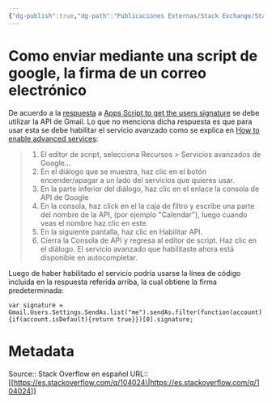 ```yaml
---
{"dg-publish":true,"dg-path":"Publicaciones Externas/Stack Exchange/Stack Overflow en español/es.stackoverflow.com-104024.md","permalink":"/publicaciones-externas/stack-exchange/stack-overflow-en-espanol/es-stackoverflow-com-104024/","title":"Como enviar mediante una script de google, la firma de un correo electrónico","hide":true,"noteIcon":"default","created":"2024-04-03T12:49:10.417-06:00","updated":"2024-04-05T16:43:52.601-06:00"}
---
```


# Como enviar mediante una script de google, la firma de un correo electrónico

De acuerdo a la [respuesta][1] a [Apps Script to get the users signature][2] se debe utilizar la API de Gmail. Lo que no menciona dicha respuesta es que para usar esta se debe habilitar el servicio avanzado como se explica en [How to enable advanced services][3]:


> 1. El editor de script, selecciona Recursos > Servicios avanzados de Google...
> 1. En el diálogo que se muestra, haz clic en el botón encender/apagar a un lado del servicios que quieres usar.
> 1. En la parte inferior del diálogo, haz clic en el enlace la consola de API de Google
> 1. En la consola, haz click en el la caja de filtro y escribe una parte del nombre de la API, (por ejemplo "Calendar"), luego cuando
> veas el nombre haz clic en este.
> 1. En la siguiente pantalla, haz clic en Habilitar API.
> 1. Cierra la Consola de API y regresa al editor de script. Haz clic en el diálogo. El servicio avanzado que habilitaste ahora está disponible
> en autocompletar.

Luego de haber habilitado el servicio podría usarse la línea de código incluida en la respuesta referida arriba, la cual obtiene la firma predeterminada:

`var signature = Gmail.Users.Settings.SendAs.list("me").sendAs.filter(function(account){if(account.isDefault){return true}})[0].signature;`

  [1]: https://stackoverflow.com/a/41729412/1595451
  [2]: https://stackoverflow.com/q/41727640/1595451
  [3]: https://developers.google.com/apps-script/guides/services/advanced#enabling_advanced_services

# Metadata
Source:: Stack Overflow en español
URL:: [[https://es.stackoverflow.com/q/104024\|https://es.stackoverflow.com/q/104024]]


